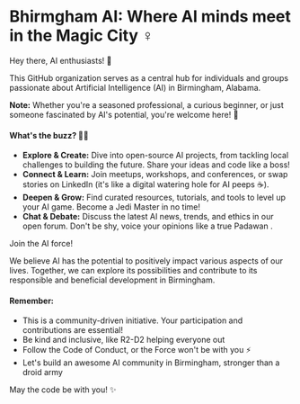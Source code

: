 # Bhirmgham AI: Where AI minds meet in the Magic City ‍♀️

Hey there, AI enthusiasts! 👋

This GitHub organization serves as a central hub for individuals and groups passionate about Artificial Intelligence (AI) in Birmingham, Alabama.

**Note:** Whether you're a seasoned professional, a curious beginner, or just someone fascinated by AI's potential, you're
welcome here! 🙋

#### What's the buzz? 👩‍💻

* **Explore & Create:** Dive into open-source AI projects, from tackling local challenges to building the future. Share your ideas and code like a boss!
* **Connect & Learn:** Join meetups, workshops, and conferences, or swap stories on LinkedIn (it's like a digital watering hole for AI peeps ☕️).
* **Deepen & Grow:** Find curated resources, tutorials, and tools to level up your AI game. Become a Jedi Master in no
  time!
* **Chat & Debate:** Discuss the latest AI news, trends, and ethics in our open forum. Don't be shy, voice your opinions like a true Padawan .

Join the AI force!

We believe AI has the potential to positively impact various aspects of our lives.
Together, we can explore its possibilities and contribute to its responsible and beneficial development in Birmingham.

#### Remember:

* This is a community-driven initiative. Your participation and contributions are essential!
* Be kind and inclusive, like R2-D2 helping everyone out
* Follow the Code of Conduct, or the Force won't be with you ⚡
* Let's build an awesome AI community in Birmingham, stronger than a droid army

May the code be with you! ✨
